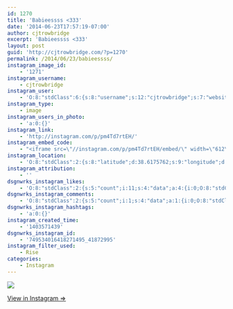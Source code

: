 ```yaml
---
id: 1270
title: 'Babieessss <333'
date: '2014-06-23T17:57:19-07:00'
author: cjtrowbridge
excerpt: 'Babieessss <333'
layout: post
guid: 'http://cjtrowbridge.com/?p=1270'
permalink: /2014/06/23/babieessss/
instagram_image_id:
    - '1271'
instagram_username:
    - cjtrowbridge
instagram_user:
    - 'O:8:"stdClass":6:{s:8:"username";s:12:"cjtrowbridge";s:7:"website";s:0:"";s:15:"profile_picture";s:103:"https://igcdn-photos-f-a.akamaihd.net/hphotos-ak-xpa1/t51.2885-19/925559_452430704897917_67836701_a.jpg";s:9:"full_name";s:13:"CJ Trowbridge";s:3:"bio";s:0:"";s:2:"id";s:8:"41872995";}'
instagram_type:
    - image
instagram_users_in_photo:
    - 'a:0:{}'
instagram_link:
    - 'http://instagram.com/p/pm4Td7rtEH/'
instagram_embed_code:
    - "<iframe src=\"//instagram.com/p/pm4Td7rtEH/embed/\" width=\"612\" height=\"710\" frameborder=\"0\" scrolling=\"no\" allowtransparency=\"true\"></iframe>\n"
instagram_location:
    - 'O:8:"stdClass":2:{s:8:"latitude";d:38.6175762;s:9:"longitude";d:-121.5200341;}'
instagram_attribution:
    - ''
dsgnwrks_instagram_likes:
    - 'O:8:"stdClass":2:{s:5:"count";i:11;s:4:"data";a:4:{i:0;O:8:"stdClass":4:{s:8:"username";s:15:"charlesmeglasso";s:15:"profile_picture";s:107:"https://igcdn-photos-g-a.akamaihd.net/hphotos-ak-xaf1/t51.2885-19/10948423_802477429826990_1429579718_a.jpg";s:2:"id";s:8:"16580528";s:9:"full_name";s:17:"Charles meglasson";}i:1;O:8:"stdClass":4:{s:8:"username";s:9:"surfb0rt_";s:15:"profile_picture";s:84:"https://instagramimages-a.akamaihd.net/profiles/profile_31057378_75sq_1387787541.jpg";s:2:"id";s:8:"31057378";s:9:"full_name";s:16:"Dāniel Cariveau";}i:2;O:8:"stdClass":4:{s:8:"username";s:8:"dizzleme";s:15:"profile_picture";s:84:"https://instagramimages-a.akamaihd.net/profiles/profile_12340414_75sq_1358478611.jpg";s:2:"id";s:8:"12340414";s:9:"full_name";s:4:"Tony";}i:3;O:8:"stdClass":4:{s:8:"username";s:7:"tochwat";s:15:"profile_picture";s:108:"https://igcdn-photos-d-a.akamaihd.net/hphotos-ak-xfa1/t51.2885-19/10853162_1569086796660131_1159595740_a.jpg";s:2:"id";s:8:"18897559";s:9:"full_name";s:10:"Tad Ochwat";}}}'
dsgnwrks_instagram_comments:
    - 'O:8:"stdClass":2:{s:5:"count";i:1;s:4:"data";a:1:{i:0;O:8:"stdClass":4:{s:12:"created_time";s:10:"1403571606";s:4:"text";s:30:"I''ve got mine coming up too :)";s:4:"from";O:8:"stdClass":4:{s:8:"username";s:9:"rjaeger11";s:15:"profile_picture";s:107:"https://igcdn-photos-f-a.akamaihd.net/hphotos-ak-xaf1/t51.2885-19/10986027_531023613706613_1997460762_a.jpg";s:2:"id";s:9:"174326378";s:9:"full_name";s:20:"Richard Jason Jaeger";}s:2:"id";s:18:"749535416527278677";}}}'
dsgnwrks_instagram_hashtags:
    - 'a:0:{}'
instagram_created_time:
    - '1403571439'
dsgnwrks_instagram_id:
    - '749534016418271495_41872995'
instagram_filter_used:
    - Rise
categories:
    - Instagram
---
```


[![](http://blog.cjtrowbridge.com/wp-content/uploads/2014/06/10467956_344298819054693_1617030739_n.jpg)](http://instagram.com/p/pm4Td7rtEH/)

[View in Instagram ⇒](http://instagram.com/p/pm4Td7rtEH/)